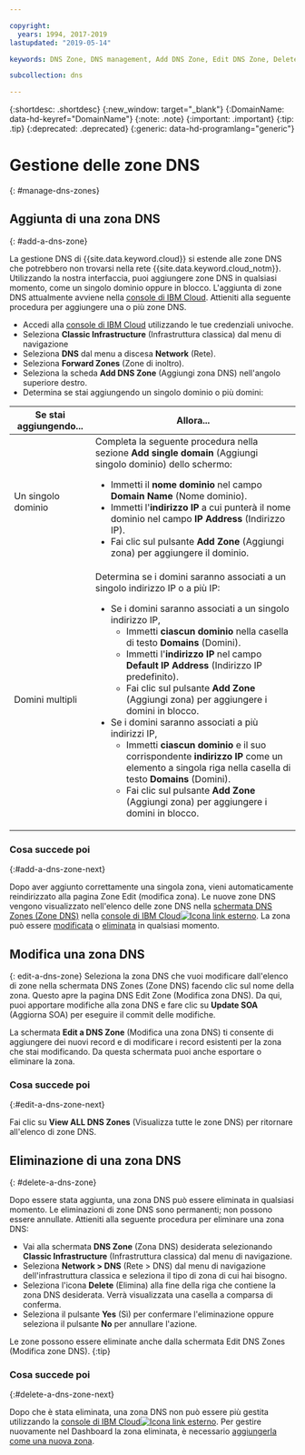 ```yaml
---

copyright:
  years: 1994, 2017-2019
lastupdated: "2019-05-14"

keywords: DNS Zone, DNS management, Add DNS Zone, Edit DNS Zone, Delete DNS Zone

subcollection: dns

---
```



{:shortdesc: .shortdesc}
{:new_window: target="_blank"}
{:DomainName: data-hd-keyref="DomainName"}
{:note: .note}
{:important: .important}
{:tip: .tip}
{:deprecated: .deprecated}
{:generic: data-hd-programlang="generic"}

# Gestione delle zone DNS
{: #manage-dns-zones}

## Aggiunta di una zona DNS
{: #add-a-dns-zone}

La gestione DNS di {{site.data.keyword.cloud}} si estende alle zone DNS che potrebbero non trovarsi nella rete {{site.data.keyword.cloud_notm}}. Utilizzando la nostra interfaccia, puoi aggiungere zone DNS in qualsiasi momento, come un singolo dominio oppure in blocco. L'aggiunta di zone DNS attualmente avviene nella [console di IBM Cloud](https://{DomainName}/). Attieniti alla seguente procedura per aggiungere una o più zone DNS.

* Accedi alla [console di IBM Cloud](https://{DomainName}/) utilizzando le tue credenziali univoche.
* Seleziona **Classic Infrastructure** (Infrastruttura classica) dal menu di navigazione
* Seleziona **DNS** dal menu a discesa **Network** (Rete).
* Seleziona **Forward Zones** (Zone di inoltro).
* Seleziona la scheda **Add DNS Zone** (Aggiungi zona DNS) nell'angolo superiore destro.
* Determina se stai aggiungendo un singolo dominio o più domini:

|Se stai aggiungendo...|Allora...|
|---|---|
|Un singolo dominio|Completa la seguente procedura nella sezione **Add single domain** (Aggiungi singolo dominio) dello schermo:<ul><li>Immetti il **nome dominio** nel campo **Domain Name** (Nome dominio).</li><li>Immetti l'**indirizzo IP** a cui punterà il nome dominio nel campo **IP Address** (Indirizzo IP).</li><li>Fai clic sul pulsante **Add Zone** (Aggiungi zona) per aggiungere il dominio.</li></ul>|
|Domini multipli|Determina se i domini saranno associati a un singolo indirizzo IP o a più IP:<ul><li>Se i domini saranno associati a un singolo indirizzo IP,<ul><li>Immetti **ciascun dominio** nella casella di testo **Domains** (Domini).</li><li>Immetti l'**indirizzo IP** nel campo **Default IP Address** (Indirizzo IP predefinito).</li><li>Fai clic sul pulsante **Add Zone** (Aggiungi zona) per aggiungere i domini in blocco.</li></ul></li><li>Se i domini saranno associati a più indirizzi IP,<ul><li>Immetti **ciascun dominio** e il suo corrispondente **indirizzo IP** come un elemento a singola riga nella casella di testo **Domains** (Domini).</li><li>Fai clic sul pulsante **Add Zone** (Aggiungi zona) per aggiungere i domini in blocco.</li></ul></li></ul>


### Cosa succede poi
{:#add-a-dns-zone-next}

Dopo aver aggiunto correttamente una singola zona, vieni automaticamente reindirizzato alla pagina Zone Edit (modifica zona).
Le nuove zone DNS vengono visualizzato nell'elenco delle zone DNS nella [schermata DNS Zones (Zone DNS)](/docs/infrastructure/dns?topic=dns-use-the-dns-zones-screens) nella [console di IBM Cloud![Icona link esterno](../../icons/launch-glyph.svg "Icona link esterno")](https://{DomainName}/). La zona può essere [modificata](#edit-a-dns-zone) o [eliminata](#delete-a-dns-zone) in qualsiasi momento.

## Modifica una zona DNS
{: edit-a-dns-zone}
Seleziona la zona DNS che vuoi modificare dall'elenco di zone nella schermata DNS Zones (Zone DNS) facendo clic sul nome della zona. Questo apre la pagina DNS Edit Zone (Modifica zona DNS). Da qui, puoi apportare modifiche alla zona DNS e fare clic su **Update SOA** (Aggiorna SOA) per eseguire il commit delle modifiche. 

La schermata **Edit a DNS Zone** (Modifica una zona DNS) ti consente di aggiungere dei nuovi record e di modificare i record esistenti per la zona che stai modificando. Da questa schermata puoi anche esportare o eliminare la zona.

### Cosa succede poi
{:#edit-a-dns-zone-next}

Fai clic su **View ALL DNS Zones** (Visualizza tutte le zone DNS) per ritornare all'elenco di zone DNS.


## Eliminazione di una zona DNS
{: #delete-a-dns-zone}

Dopo essere stata aggiunta, una zona DNS può essere eliminata in qualsiasi momento. Le eliminazioni di zone DNS sono permanenti; non possono essere annullate. Attieniti alla seguente procedura per eliminare una zona DNS:

* Vai alla schermata **DNS Zone** (Zona DNS) desiderata selezionando **Classic Infrastructure** (Infrastruttura classica) dal menu di navigazione. 
* Seleziona **Network > DNS** (Rete > DNS) dal menu di navigazione dell'infrastruttura classica e seleziona il tipo di zona di cui hai bisogno.
* Seleziona l'icona **Delete** (Elimina) alla fine della riga che contiene la zona DNS desiderata. Verrà visualizzata una casella a comparsa di conferma.
* Seleziona il pulsante **Yes** (Sì) per confermare l'eliminazione oppure seleziona il pulsante **No** per annullare l'azione.

Le zone possono essere eliminate anche dalla schermata Edit DNS Zones (Modifica zone DNS).
{:tip}

### Cosa succede poi
{:#delete-a-dns-zone-next}

Dopo che è stata eliminata, una zona DNS non può essere più gestita utilizzando la [console di IBM Cloud![Icona link esterno](../../icons/launch-glyph.svg "Icona link esterno")](https://{DomainName}/). Per gestire nuovamente nel Dashboard la zona eliminata, è necessario [aggiungerla come una nuova zona](#add-a-dns-zone).
